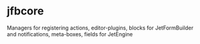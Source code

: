 # jfbcore
Managers for registering actions, editor-plugins, blocks for JetFormBuilder and notifications, meta-boxes, fields for JetEngine

